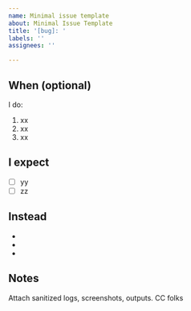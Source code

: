 ```yaml
---
name: Minimal issue template
about: Minimal Issue Template
title: '[bug]: '
labels: ''
assignees: ''

---
```


## When (optional)

I do:

1. xx
1. xx
1. xx

## I expect

- [ ] yy
- [ ] zz

## Instead

- 
- 
- 

## Notes

Attach sanitized logs, screenshots, outputs.
CC folks
